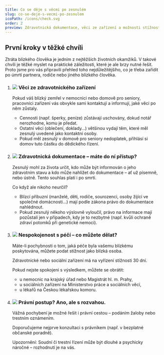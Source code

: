 ```yaml
---
title: Co se děje s věcmi po zesnulém
slug: co-se-deje-s-vecmi-po-zesnulem
icoPath: /icons/check.svg
order: 2
preview: Zdravotnická dokumentace, věci ze zařízení a možnosti stížností. 
---
```


## První kroky v těžké chvíli ##

Ztráta blízkého člověka je jedním z nejtěžších životních okamžiků. V takové chvíli je těžké myslet na praktické záležitosti, které je ale brzy nutné řešit. Proto jsme pro vás připravili přehled toho
nejdůležitějšího, co je třeba zařídit po úmrtí partnera, rodiče nebo jiného blízkého člověka.

1. ### ![](/icons/note.svg)  Věci ze zdravotnického zařízení ###
    Pokud váš blízký zemřel v nemocnici nebo domově pro seniory, pracovníci zařízení vás obvykle sami kontaktují a informují, jaké věci po něm zůstaly.
      - Cennosti (např. šperky, peníze) zůstávají uschovány, dokud notář nerozhodne, komu je předat.
      - Ostatní věci (oblečení, doklady…) většinou vydají těm, které měl zesnulý uvedené jako kontaktní osoby.
      - Pokud měl zesnulý v domově pro seniory nedoplatek, přihlásí si domov tuto částku do dědického řízení.

2. ### ![](/icons/note.svg) Zdravotnická dokumentace – máte do ní přístup? ###
   Zesnulý mohl za života určit, kdo může být informován o jeho zdravotním stavu a kdo může nahlížet do dokumentace – ať už písemně, nebo ústně. Tento souhlas platí i po smrti.

   Co když ale nikoho neurčil?
      - Blízcí příbuzní (manželé, děti, rodiče, sourozenci, osoby žijící ve společné domácnosti…) mají podle zákona právo do dokumentace nahlédnout.
      - Pokud zesnulý někoho výslovně vyloučil, právo na informace mají pozůstalí jen v případech, kdy je to nezbytné (např. kvůli ochraně zdraví potomků při genetické nemoci).

3. ### ![](/icons/note.svg) Nespokojenost s péčí – co můžete dělat? ###
    Máte-li pochybnosti o tom, jaká péče byla vašemu blízkému poskytována, můžete podat stížnost jako blízká osoba.
    
    Zdravotnické nebo sociální zařízení má na vyřízení stížnosti 30 dní.

    Pokud nejste spokojeni s výsledkem, můžete se obrátit:
      - u nemocnic na krajský úřad nebo Magistrát hl. m. Prahy,
      - u sociálních zařízení na Ministerstvo práce a sociálních věcí,
      - u lékařů na Českou lékařskou komoru.

4. ### ![](/icons/note.svg) Právní postup? Ano, ale s rozvahou. ###
   Vážná pochybení je možné řešit i právní cestou – podáním žaloby nebo trestním oznámením.

   Doporučujeme nejprve konzultaci s právníkem (např. v bezplatné občanské poradně).

   Upozornění: Soudní či trestní řízení může být dlouhé a psychicky náročné – rozhodnutí je na vás.
